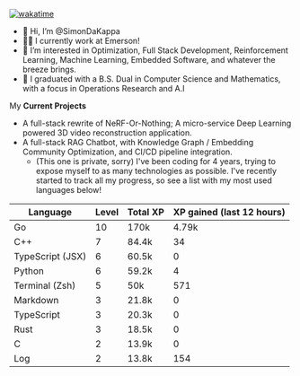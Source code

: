 
[![wakatime](https://wakatime.com/badge/user/50e6c678-94a9-4739-af51-360aeb113c51.svg)](https://wakatime.com/@50e6c678-94a9-4739-af51-360aeb113c51)

- 👋 Hi, I’m @SimonDaKappa
- 🧑‍💼 I currently work at Emerson!
- 👀 I’m interested in Optimization, Full Stack Development, Reinforcement Learning, Machine Learning, Embedded Software, and whatever the breeze brings.
- 🌱 I graduated with a B.S. Dual in Computer Science and Mathematics, with a focus in Operations Research and A.I

My **Current Projects** 
- A full-stack rewrite of NeRF-Or-Nothing; A micro-service Deep Learning powered 3D video reconstruction application.
- A full-stack RAG Chatbot, with Knowledge Graph / Embedding Community Optimization, and CI/CD pipeline integration.
  - (This one is private, sorry)
I've been coding for 4 years, trying to expose myself to as many technologies as possible. I've recently started to track all my progress, so see
a list with my most used languages below!

| Language | Level | Total XP | XP gained (last 12 hours) |
| --- | --- | --- | --- |
| Go | 10 | 170k | 4.79k |
| C++ | 7 | 84.4k | 34 |
| TypeScript (JSX) | 6 | 60.5k | 0 |
| Python | 6 | 59.2k | 4 |
| Terminal (Zsh) | 5 | 50k | 571 |
| Markdown | 3 | 21.8k | 0 |
| TypeScript | 3 | 20.3k | 0 |
| Rust | 3 | 18.5k | 0 |
| C | 2 | 13.9k | 0 |
| Log | 2 | 13.8k | 154 |